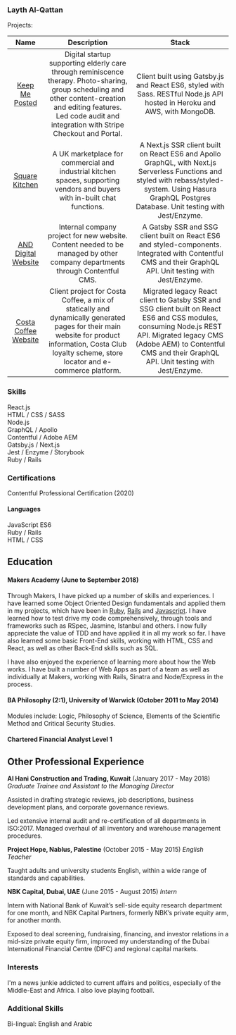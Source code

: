 ### Layth Al-Qattan

Projects:

|Name        |Description|Stack|
|:------------:|:-----------:|:------------:|
|[Keep Me Posted](https://keepsmeposted.com)|Digital startup supporting elderly care through reminiscence therapy. Photo-sharing, group scheduling and other content-creation and editing features. Led code audit and integration with Stripe Checkout and Portal.|Client built using Gatsby.js and React ES6, styled with Sass. RESTful Node.js API hosted in Heroku and AWS, with MongoDB.|
|[Square Kitchen](https://squarekitchen.com)|A UK marketplace for commercial and industrial kitchen spaces, supporting vendors and buyers with in-built chat functions.|A Next.js SSR client built on React ES6 and Apollo GraphQL, with Next.js Serverless Functions and styled with rebass/styled-system. Using Hasura GraphQL Postgres Database. Unit testing with Jest/Enzyme.|
|[AND Digital Website](https://and.digital)| Internal company project for new website. Content needed to be managed by other company departments through Contentful CMS.|A Gatsby SSR and SSG client built on React ES6 and styled-components. Integrated with Contentful CMS and their GraphQL API. Unit testing with Jest/Enzyme.|
[Costa Coffee Website](https://costa.co.uk)| Client project for Costa Coffee, a mix of statically and dynamically generated pages for their main website for product information, Costa Club loyalty scheme, store locator and e-commerce platform.|Migrated legacy React client to Gatsby SSR and SSG client built on React ES6 and CSS modules, consuming Node.js REST API. Migrated legacy CMS (Adobe AEM) to Contentful CMS and their GraphQL API. Unit testing with Jest/Enzyme.|

### Skills

React.js \
HTML / CSS / SASS \
Node.js \
GraphQL / Apollo \
Contentful / Adobe AEM \
Gatsby.js / Next.js \
Jest / Enzyme / Storybook \
Ruby / Rails 

### Certifications

Contentful Professional Certification (2020)

#### Languages

JavaScript ES6 \
Ruby / Rails \
HTML / CSS 

## Education

#### Makers Academy (June to September 2018)

Through Makers, I have picked up a number of skills and experiences. I have learned some Object Oriented Design fundamentals and applied them in my projects, which have been in [Ruby](https://github.com/laythq/MakersBnB), [Rails](https://github.com/laythq/acebook-nice-team) and [Javascript](https://github.com/laythq/NotesApp). I have learned how to test drive my code comprehensively, through tools and frameworks such as RSpec, Jasmine, Istanbul and others. I now fully appreciate the value of TDD and have applied it in all my work so far. I have also learned some basic Front-End skills, working with HTML, CSS and React, as well as other Back-End skills such as SQL. 

I have also enjoyed the experience of learning more about how the Web works. I have built a number of Web Apps as part of a team as well as individually at Makers, working with Rails, Sinatra and Node/Express in the process. 

#### BA Philosophy (2:1), University of Warwick (October 2011 to May 2014)

Modules include: Logic, Philosophy of Science, Elements of the Scientific Method and Critical Security Studies.

#### Chartered Financial Analyst Level 1

## Other Professional Experience

**Al Hani Construction and Trading, Kuwait** (January 2017 - May 2018)    
*Graduate Trainee and Assistant to the Managing Director*

Assisted in drafting strategic reviews, job descriptions, business development plans, and corporate governance reviews.

Led extensive internal audit and re-certification of all departments in ISO:2017. Managed overhaul of all inventory and warehouse management procedures.

**Project Hope, Nablus, Palestine** (October 2015 - May 2015)
*English Teacher*

Taught adults and university students English, within a wide range of standards and capabilities.

**NBK Capital, Dubai, UAE** (June 2015 - August 2015)
*Intern*

Intern with National Bank of Kuwait’s sell-side equity research department for one month, and NBK Capital Partners, formerly NBK’s private equity arm, for another month.

Exposed to deal screening, fundraising, financing, and investor relations in a mid-size private equity firm, improved my understanding of the Dubai International Financial Centre (DIFC) and regional capital markets.

### Interests

I'm a news junkie addicted to current affairs and politics, especially of the Middle-East and Africa. I also love playing football. 

### Additional Skills

Bi-lingual: English and Arabic
